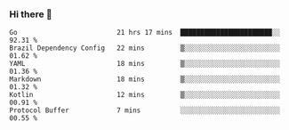 ### Hi there 👋

<!--
**yeya24/yeya24** is a ✨ _special_ ✨ repository because its `README.md` (this file) appears on your GitHub profile.

Here are some ideas to get you started:

- 🔭 I’m currently working on ...
- 🌱 I’m currently learning ...
- 👯 I’m looking to collaborate on ...
- 🤔 I’m looking for help with ...
- 💬 Ask me about ...
- 📫 How to reach me: ...
- 😄 Pronouns: ...
- ⚡ Fun fact: ...
-->

<!--START_SECTION:waka-->

```text
Go                         21 hrs 17 mins  ███████████████████████░░   92.31 %
Brazil Dependency Config   22 mins         ▒░░░░░░░░░░░░░░░░░░░░░░░░   01.62 %
YAML                       18 mins         ▒░░░░░░░░░░░░░░░░░░░░░░░░   01.36 %
Markdown                   18 mins         ▒░░░░░░░░░░░░░░░░░░░░░░░░   01.32 %
Kotlin                     12 mins         ▒░░░░░░░░░░░░░░░░░░░░░░░░   00.91 %
Protocol Buffer            7 mins          ░░░░░░░░░░░░░░░░░░░░░░░░░   00.55 %
```

<!--END_SECTION:waka-->
